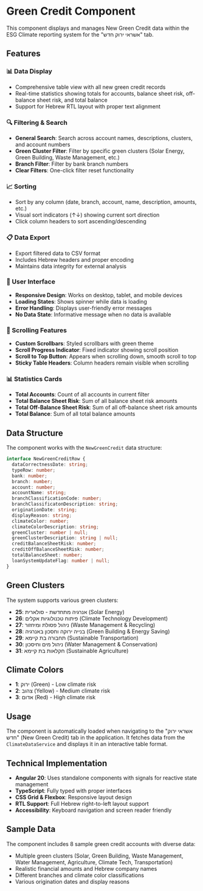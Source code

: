 # Green Credit Component

This component displays and manages New Green Credit data within the ESG Climate reporting system for the "אשראי ירוק חדש" tab.

## Features

### 📊 Data Display
- Comprehensive table view with all new green credit records
- Real-time statistics showing totals for accounts, balance sheet risk, off-balance sheet risk, and total balance
- Support for Hebrew RTL layout with proper text alignment

### 🔍 Filtering & Search
- **General Search**: Search across account names, descriptions, clusters, and account numbers
- **Green Cluster Filter**: Filter by specific green clusters (Solar Energy, Green Building, Waste Management, etc.)
- **Branch Filter**: Filter by bank branch numbers
- **Clear Filters**: One-click filter reset functionality

### 📈 Sorting
- Sort by any column (date, branch, account, name, description, amounts, etc.)
- Visual sort indicators (↑↓) showing current sort direction
- Click column headers to sort ascending/descending

### 📋 Data Export
- Export filtered data to CSV format
- Includes Hebrew headers and proper encoding
- Maintains data integrity for external analysis

### 🎨 User Interface
- **Responsive Design**: Works on desktop, tablet, and mobile devices
- **Loading States**: Shows spinner while data is loading
- **Error Handling**: Displays user-friendly error messages
- **No Data State**: Informative message when no data is available

### 🔄 Scrolling Features
- **Custom Scrollbars**: Styled scrollbars with green theme
- **Scroll Progress Indicator**: Fixed indicator showing scroll position
- **Scroll to Top Button**: Appears when scrolling down, smooth scroll to top
- **Sticky Table Headers**: Column headers remain visible when scrolling

### 📊 Statistics Cards
- **Total Accounts**: Count of all accounts in current filter
- **Total Balance Sheet Risk**: Sum of all balance sheet risk amounts
- **Total Off-Balance Sheet Risk**: Sum of all off-balance sheet risk amounts
- **Total Balance**: Sum of all total balance amounts

## Data Structure

The component works with the `NewGreenCredit` data structure:

```typescript
interface NewGreenCreditRow {
  dataCorrectnessDate: string;
  typeRow: number;
  bank: number;
  branch: number;
  account: number;
  accountName: string;
  branchClassificationCode: number;
  branchClassificatonDescription: string;
  originationDate: string;
  displayReason: string;
  climateColor: number;
  climateColorDescription: string;
  greenCluster: number | null;
  greenClusterDescription: string | null;
  creditBalanceSheetRisk: number;
  creditOffBalanceSheetRisk: number;
  totalBalanceSheet: number;
  loanSystemUpdateFlag: number | null;
}
```

## Green Clusters

The system supports various green clusters:
- **25**: אנרגיה מתחדשת - סולארית (Solar Energy)
- **26**: פיתוח טכנולוגיות אקלים (Climate Technology Development)
- **27**: ניהול פסולת ומיחזור (Waste Management & Recycling)
- **28**: בנייה ירוקה וחסכון באנרגיה (Green Building & Energy Saving)
- **29**: תחבורה בת קיימא (Sustainable Transportation)
- **30**: ניהול מים וחיסכון (Water Management & Conservation)
- **31**: חקלאות בת קיימא (Sustainable Agriculture)

## Climate Colors

- **1**: ירוק (Green) - Low climate risk
- **2**: צהוב (Yellow) - Medium climate risk  
- **3**: אדום (Red) - High climate risk

## Usage

The component is automatically loaded when navigating to the "אשראי ירוק חדש" (New Green Credit) tab in the application. It fetches data from the `ClimateDataService` and displays it in an interactive table format.

## Technical Implementation

- **Angular 20**: Uses standalone components with signals for reactive state management
- **TypeScript**: Fully typed with proper interfaces
- **CSS Grid & Flexbox**: Responsive layout design
- **RTL Support**: Full Hebrew right-to-left layout support
- **Accessibility**: Keyboard navigation and screen reader friendly

## Sample Data

The component includes 8 sample green credit accounts with diverse data:
- Multiple green clusters (Solar, Green Building, Waste Management, Water Management, Agriculture, Climate Tech, Transportation)
- Realistic financial amounts and Hebrew company names
- Different branches and climate color classifications
- Various origination dates and display reasons
